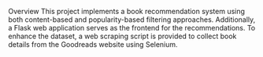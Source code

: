Overview
This project implements a book recommendation system using both content-based and popularity-based filtering approaches. Additionally, a Flask web application serves as the frontend for the recommendations. To enhance the dataset, a web scraping script is provided to collect book details from the Goodreads website using Selenium.

